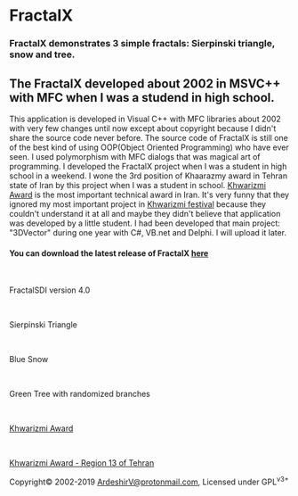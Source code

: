 # FractalX

<h3>FractalX demonstrates 3 simple fractals: Sierpinski triangle, snow and tree.</h3>
<h2>The FractalX developed about 2002 in MSVC++ with MFC when I was a studend in high school.</h2>
<p>This application is developed in Visual C++ with MFC libraries about 2002 with very few changes until now except about copyright because I didn't share the source code never before.
The source code of FractalX is still one of the best kind of using OOP(Object Oriented Programming) who have ever seen.
I used polymorphism with MFC dialogs that was magical art of programming.
I developed the FractalX project when I was a student in high school in a weekend.
I wone the 3rd position of Khaarazmy award in Tehran state of Iran by this project when I was a student in school. <a target="_blank" href="https://en.wikipedia.org/wiki/Khwarizmi_International_Award">Khwarizmi Award</a> is the most important technical award in Iran.
It's very funny that they ignored my most important project in <a target="_blank" href="https://en.wikipedia.org/wiki/Khwarizmi_International_Award">Khwarizmi festival</a> because they couldn't understand it at all and maybe they didn't believe that application was developed by a little student. I had been developed that main project: "3DVector" during one year with C#, VB.net and Delphi. I will upload it later.</p>
<h4>You can download the latest release of FractalX <a target="_blank" href="https://github.com/ArdeshirV/FractalX/releases">here</a></h4><br/>
<p>FractalSDI version 4.0<br/>
<img alt="" src="https://raw.githubusercontent.com/ArdeshirV/FractalX/master/img/FractalSDIv4.png"></p>
<br/>
<p>Sierpinski Triangle<br/>
<img alt="" src="https://raw.githubusercontent.com/ArdeshirV/FractalX/master/img/Sierpinski.png"></p>
<br/>
<p>Blue Snow<br/>
<img alt="" src="https://raw.githubusercontent.com/ArdeshirV/FractalX/master/img/Snow.png"></p>
<br/>
<p>Green Tree with randomized branches<br/>
<img alt="" src="https://raw.githubusercontent.com/ArdeshirV/FractalX/master/img/Tree.png"></p>
<br/>
<p>
  <a target="_blank" href="https://en.wikipedia.org/wiki/Khwarizmi_International_Award">Khwarizmi Award</a>
  <br/>
  <img alt="" src="https://raw.githubusercontent.com/ArdeshirV/FractalX/master/img/Jashnvarey-Khaarazmi.JPG">
</p>
<br/>
<p>
  <a target="_blank" href="https://en.wikipedia.org/wiki/Khwarizmi_International_Award">Khwarizmi Award - Region 13 of Tehran</a>
  <br/>
  <img alt="" src="https://raw.githubusercontent.com/ArdeshirV/FractalX/master/img/Rotbeye3Ostaan.jpg">
</p>
<footer>
    <p style="margin: auto;">
       Copyright&copy; 2002-2019 <a href="mailto:ArdeshirV@protonmail.com" alt="email">ArdeshirV@protonmail.com</a>, Licensed under GPL<sup>v3+</sup>
    <p/>
</footer>
